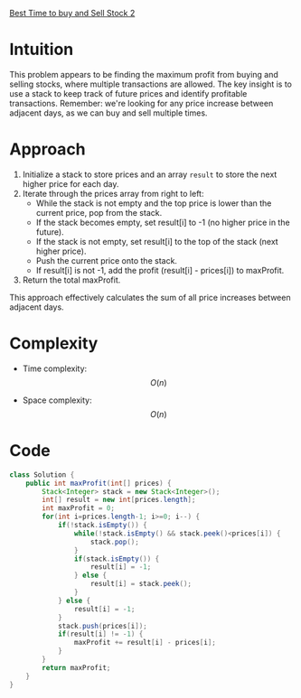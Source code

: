 [Best Time to buy and Sell Stock 2](https://leetcode.com/problems/best-time-to-buy-and-sell-stock-ii/description/?envType=study-plan-v2&envId=top-interview-150)

# Intuition
This problem appears to be finding the maximum profit from buying and selling stocks, where multiple transactions are allowed. The key insight is to use a stack to keep track of future prices and identify profitable transactions. Remember: we're looking for any price increase between adjacent days, as we can buy and sell multiple times.

# Approach
1. Initialize a stack to store prices and an array `result` to store the next higher price for each day.
2. Iterate through the prices array from right to left:
   - While the stack is not empty and the top price is lower than the current price, pop from the stack.
   - If the stack becomes empty, set result[i] to -1 (no higher price in the future).
   - If the stack is not empty, set result[i] to the top of the stack (next higher price).
   - Push the current price onto the stack.
   - If result[i] is not -1, add the profit (result[i] - prices[i]) to maxProfit.
3. Return the total maxProfit.

This approach effectively calculates the sum of all price increases between adjacent days.

# Complexity
- Time complexity: $$O(n)$$
* Space complexity: $$O(n)$$

# Code
```java
class Solution {
    public int maxProfit(int[] prices) {
        Stack<Integer> stack = new Stack<Integer>();
        int[] result = new int[prices.length];
        int maxProfit = 0;
        for(int i=prices.length-1; i>=0; i--) {
            if(!stack.isEmpty()) {
                while(!stack.isEmpty() && stack.peek()<prices[i]) {
                    stack.pop();
                }
                if(stack.isEmpty()) {
                    result[i] = -1;
                } else {
                    result[i] = stack.peek();
                }
            } else {
                result[i] = -1;
            }
            stack.push(prices[i]);
            if(result[i] != -1) {
                maxProfit += result[i] - prices[i];
            }
        }
        return maxProfit;
    }
}
```